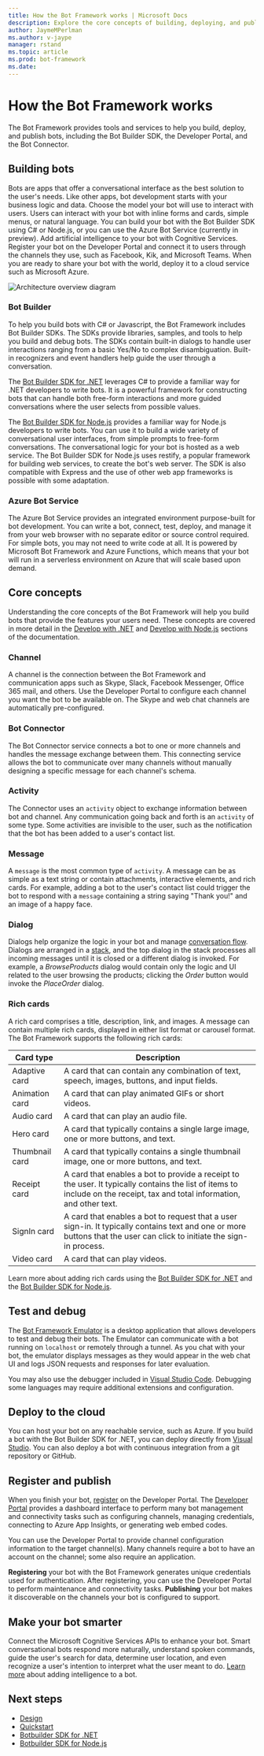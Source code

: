 ```yaml
---
title: How the Bot Framework works | Microsoft Docs
description: Explore the core concepts of building, deploying, and publishing bots with the Bot Framework.
author: JaymeMPerlman
ms.author: v-jaype
manager: rstand
ms.topic: article
ms.prod: bot-framework
ms.date: 
---
```


# How the Bot Framework works
The Bot Framework provides tools and services to help you build, deploy, and publish bots, including the Bot Builder SDK, the Developer Portal, and the Bot Connector.

## Building bots
Bots are apps that offer a conversational interface as the best solution to the user's needs. Like other apps, bot development starts with your business logic and data. Choose the model your bot will use to interact with users. Users can interact with your bot with inline forms and cards, simple menus, or natural language. You can build your bot with the Bot Builder SDK using C# or Node.js, or you can use the Azure Bot Service (currently in preview). Add artificial intelligence to your bot with Cognitive Services. Register your bot on the Developer Portal and connect it to users through the channels they use, such as Facebook, Kik, and Microsoft Teams. When you are ready to share your bot with the world, deploy it to a cloud service such as Microsoft Azure.

![Architecture overview diagram](~/media/how-it-works/architecture-resize.png)

### Bot Builder
To help you build bots with C# or Javascript, the Bot Framework includes Bot Builder SDKs. The SDKs provide libraries, samples, and tools to help you build and debug bots. The SDKs contain built-in dialogs to handle user interactions ranging from a basic Yes/No to complex disambiguation. Built-in recognizers and event handlers help guide the user through a conversation. 

The [Bot Builder SDK for .NET](~/dotnet/bot-builder-dotnet-overview.md) leverages C# to provide a familiar way for .NET developers to write bots. It is a powerful framework for constructing bots that can handle both free-form interactions and more guided conversations where the user selects from possible values.

The [Bot Builder SDK for Node.js](~/nodejs/index.md) provides a familiar way for Node.js developers to write bots. You can use it to build a wide variety of conversational user interfaces, from simple prompts to free-form conversations.
The conversational logic for your bot is hosted as a web service. The Bot Builder SDK for Node.js uses restify, a popular framework for building web services, to create the bot's web server. The SDK is also compatible with Express and the use of other web app frameworks is possible with some adaptation.

### Azure Bot Service
The Azure Bot Service provides an integrated environment purpose-built for bot development. You can write a bot, connect, test, deploy, and manage it from your web browser with no separate editor or source control required. For simple bots, you may not need to write code at all. It is powered by Microsoft Bot Framework and Azure Functions, which means that your bot will run in a serverless environment on Azure that will scale based upon demand.

## Core concepts
Understanding the core concepts of the Bot Framework will help you build bots that provide the features your users need. These concepts are covered in more detail in the [Develop with .NET](~/dotnet/bot-builder-dotnet-concepts.md) and [Develop with Node.js](~/nodejs/bot-builder-nodejs-concepts.md) sections of the documentation.

### Channel
A channel is the connection between the Bot Framework and communication apps such as Skype, Slack, Facebook Messenger, Office 365 mail, and others. Use the Developer Portal to configure each channel you want the bot to be available on. The Skype and web chat channels are automatically pre-configured.

### Bot Connector
The Bot Connector service connects a bot to one or more channels and handles the message exchange between them. This connecting service allows the bot to communicate over many channels without manually designing a specific message for each channel's schema.

### Activity
The Connector uses an `activity` object to exchange information between bot and channel. Any communication going back and forth is an `activity` of some type. Some activities are invisible to the user, such as the notification that the bot has been added to a user's contact list. 

### Message
A `message` is the most common type of `activity`. A message can be as simple as a text string or contain attachments, interactive elements, and rich cards. For example, adding a bot to the user's contact list could trigger the bot to respond with a `message` containing a string saying "Thank you!" and an image of a happy face.

### Dialog
Dialogs help organize the logic in your bot and manage [conversation flow](~/bot-design-conversation-flow.md). Dialogs are arranged in a [stack](~/bot-design-conversation-flow.md#dialog-stack), and the top dialog in the stack processes all incoming messages until it is closed or a different dialog is invoked. For example, a *BrowseProducts* dialog would contain only the logic and UI related to the user browsing the products; clicking the *Order* button would invoke the *PlaceOrder* dialog.

### Rich cards
A rich card comprises a title, description, link, and images. A message can contain multiple rich cards, displayed in either list format or carousel format.
The Bot Framework supports the following rich cards: 

| Card type | Description |
|----|----|
| Adaptive card | A card that can contain any combination of text, speech, images, buttons, and input fields.  |
| Animation card | A card that can play animated GIFs or short videos. |
| Audio card | A card that can play an audio file. |
| Hero card | A card that typically contains a single large image, one or more buttons, and text. |
| Thumbnail card | A card that typically contains a single thumbnail image, one or more buttons, and text. |
| Receipt card | A card that enables a bot to provide a receipt to the user. It typically contains the list of items to include on the receipt, tax and total information, and other text. |
| SignIn card | A card that enables a bot to request that a user sign-in. It typically contains text and one or more buttons that the user can click to initiate the sign-in process. |
| Video card | A card that can play videos. |

Learn more about adding rich cards using the [Bot Builder SDK for .NET](~/dotnet/bot-builder-dotnet-add-rich-card-attachments.md) and the [Bot Builder SDK for Node.js](~/nodejs/bot-builder-nodejs-send-rich-cards.md).

## Test and debug
The [Bot Framework Emulator](~/debug-bots-emulator.md) is a desktop application that allows developers to test and debug their bots. The Emulator can communicate with a bot running on `localhost` or remotely through a tunnel. As you chat with your bot, the emulator displays messages as they would appear in the web chat UI and logs JSON requests and responses for later evaluation.

You may also use the debugger included in [Visual Studio Code](~/debug-bots-locally-vscode.md). Debugging some languages may require additional extensions and configuration.

## Deploy to the cloud
You can host your bot on any reachable service, such as Azure. If you build a bot with the Bot Builder SDK for .NET, you can deploy directly from [Visual Studio](~/deploy-bot-visual-studio.md). You can also deploy a bot with continuous integration from a git repository or GitHub.

## Register and publish
When you finish your bot, [register](~/portal-register-bot.md) on the Developer Portal. The [Developer Portal](https://dev.botframework.com/) provides a dashboard interface to perform many bot management and connectivity tasks such as configuring channels, managing credentials, connecting to Azure App Insights, or generating web embed codes. 

You can use the Developer Portal to provide channel configuration information to the target channel(s). Many channels require a bot to have an account on the channel; some also require an application.

**Registering** your bot with the Bot Framework generates unique credentials used for authentication. After registering, you can use the Developer Portal to perform maintenance and connectivity tasks. **Publishing** your bot makes it discoverable on the channels your bot is configured to support.

## Make your bot smarter
Connect the Microsoft Cognitive Services APIs to enhance your bot. Smart conversational bots respond more naturally, understand spoken commands, guide the user's search for data, determine user location, and even recognize a user's intention to interpret what the user meant to do. [Learn more][smartbots] about adding intelligence to a bot.

## Next steps
- [Design](~/bot-design-principles.md)
- [Quickstart](~/bot-builder-overview-getstarted.md)
- [Botbuilder SDK for .NET](~/dotnet/bot-builder-dotnet-overview.md)
- [Botbuilder SDK for Node.js](~/nodejs/index.md)

[smartbots]: ~/intelligent-bots.md
